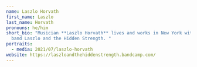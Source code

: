 ```yaml
---
name: Laszlo Horvath
first_name: Laszlo
last_name: Horvath
pronouns: he/him
short_bio: "Musician **Laszlo Horvath** lives and works in New York with his
  band Laszlo and the Hidden Strength. "
portraits:
  - media: 2021/07/laszlo-horvath
website: https://laszloandthehiddenstrength.bandcamp.com/
---
```

